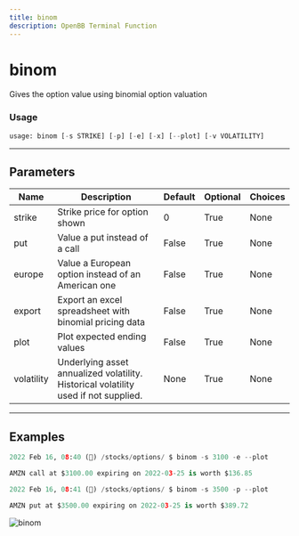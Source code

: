 ```yaml
---
title: binom
description: OpenBB Terminal Function
---
```


# binom

Gives the option value using binomial option valuation

### Usage 
```python
usage: binom [-s STRIKE] [-p] [-e] [-x] [--plot] [-v VOLATILITY]
```

---
## Parameters

| Name | Description | Default | Optional | Choices |
| ---- | ----------- | ------- | -------- | ------- |
| strike | Strike price for option shown | 0 | True | None |
| put | Value a put instead of a call | False | True | None |
| europe | Value a European option instead of an American one | False | True | None |
| export | Export an excel spreadsheet with binomial pricing data | False | True | None |
| plot | Plot expected ending values | False | True | None |
| volatility | Underlying asset annualized volatility. Historical volatility used if not supplied. | None | True | None |


---
## Examples

```python
2022 Feb 16, 08:40 (🦋) /stocks/options/ $ binom -s 3100 -e --plot

AMZN call at $3100.00 expiring on 2022-03-25 is worth $136.85

2022 Feb 16, 08:41 (🦋) /stocks/options/ $ binom -s 3500 -p --plot

AMZN put at $3500.00 expiring on 2022-03-25 is worth $389.72
```

![binom](https://user-images.githubusercontent.com/46355364/154276789-b6786517-3bea-4aa7-9d2e-e6669dd82587.png)

